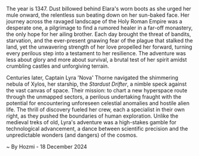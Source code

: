 
The year is 1347.  Dust billowed behind Elara's worn boots as she urged her mule onward, the relentless sun beating down on her sun-baked face.  Her journey across the ravaged landscape of the Holy Roman Empire was a desperate one, a pilgrimage to find a rumored healer in a far-off monastery, the only hope for her ailing brother.  Each day brought the threat of bandits, starvation, and the ever-present gnawing fear of the plague that stalked the land, yet the unwavering strength of her love propelled her forward, turning every perilous step into a testament to her resilience.  The adventure was less about glory and more about survival, a brutal test of her spirit amidst crumbling castles and unforgiving terrain.


Centuries later, Captain Lyra 'Nova' Thorne navigated the shimmering nebula of Xylos, her starship, the *Stardust Drifter*, a nimble speck against the vast canvas of space.  Their mission: to chart a new hyperspace route through the unmapped sectors, a perilous undertaking fraught with the potential for encountering unforeseen celestial anomalies and hostile alien life. The thrill of discovery fueled her crew, each a specialist in their own right, as they pushed the boundaries of human exploration.  Unlike the medieval treks of old, Lyra's adventure was a high-stakes gamble for technological advancement, a dance between scientific precision and the unpredictable wonders (and dangers) of the cosmos.

~ By Hozmi - 18 December 2024
